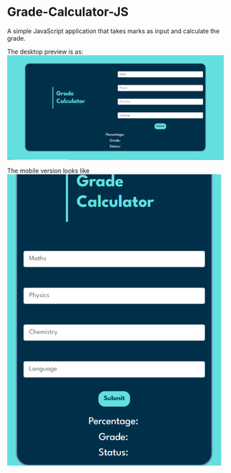 # Grade-Calculator-JS
A simple JavaScript application that takes marks as input and calculate the grade.

The desktop preview is as:
![screenshot](https://github.com/sidramwaseem/Grade-Calculator-JS/blob/main/images/preview-img.png?raw=true)


The mobile version looks like
![screenshot](https://github.com/sidramwaseem/Grade-Calculator-JS/blob/main/images/mobile-preview.png?raw=true)

